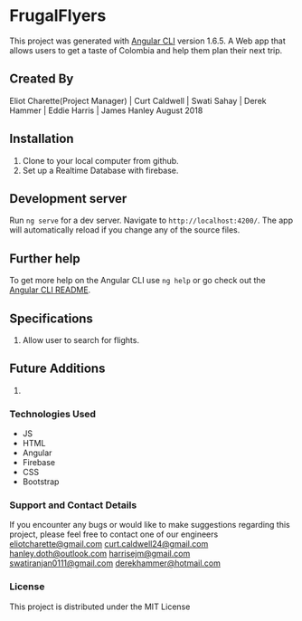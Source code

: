 # FrugalFlyers

This project was generated with [Angular CLI](https://github.com/angular/angular-cli) version 1.6.5.
A Web app that allows users to get a taste of Colombia and help them plan their next trip.

## Created By
Eliot Charette(Project Manager) | Curt Caldwell | Swati Sahay | Derek Hammer | Eddie Harris | James Hanley
August 2018

## Installation
1. Clone to your local computer from github.
2. Set up a Realtime Database with firebase.

## Development server

Run `ng serve` for a dev server. Navigate to `http://localhost:4200/`. The app will automatically reload if you change any of the source files.

## Further help

To get more help on the Angular CLI use `ng help` or go check out the [Angular CLI README](https://github.com/angular/angular-cli/blob/master/README.md).

## Specifications

1. Allow user to search for flights.

## Future Additions

1.

### Technologies Used

* JS
* HTML
* Angular
* Firebase
* CSS
* Bootstrap

### Support and Contact Details
If you encounter any bugs or would like to make suggestions regarding this project, please feel free to contact one of our engineers eliotcharette@gmail.com curt.caldwell24@gmail.com hanley.doth@outlook.com harrisejm@gmail.com swatiranjan0111@gmail.com derekhammer@hotmail.com



### License

This project is distributed under the MIT License
